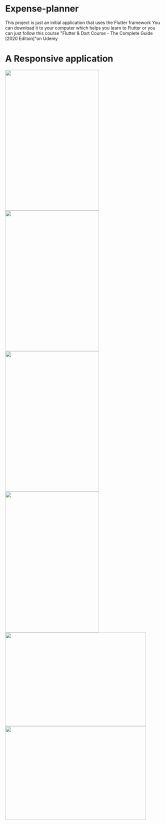 # Expense-planner
This project is just an initial application that uses the Flutter framework You can download it to your computer which helps you learn to Flutter or you can just follow this course "Flutter &amp; Dart Course - The Complete Guide [2020 Edition]"on Udemy 

# A Responsive application
<img src="https://user-images.githubusercontent.com/69189012/95661843-daad6880-0b32-11eb-9149-5eb8284020e4.png" width="300" height="450"> <img src="https://user-images.githubusercontent.com/69189012/95662076-a63aac00-0b34-11eb-96c5-f8934563e0ca.png" width="300" height="450"> <img src="https://user-images.githubusercontent.com/69189012/95662158-311ba680-0b35-11eb-9f94-5959b4b3b5b9.png" width="300" height="450">  <img src="https://user-images.githubusercontent.com/69189012/95662196-72ac5180-0b35-11eb-8f4a-bec4637d348c.png" width="300" height="450"> <img src="https://user-images.githubusercontent.com/69189012/95662200-73dd7e80-0b35-11eb-9fb9-602324584690.png" width="450" height="300"><img src="https://user-images.githubusercontent.com/69189012/95662201-74761500-0b35-11eb-8c3a-b8248cb34f2c.png" width="450" height="300">



